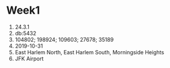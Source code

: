 # Week1

1. 24.3.1
2. db:5432
3. 104802; 198924; 109603; 27678; 35189
4. 2019-10-31
5. East Harlem North, East Harlem South, Morningside Heights
6. JFK Airport